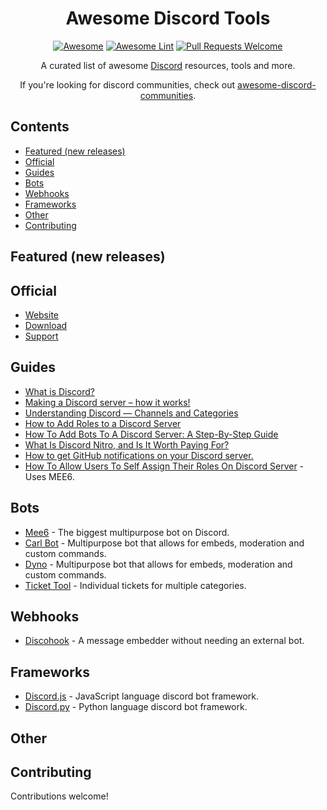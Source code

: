 <div align="center">

<!-- title -->
# Awesome Discord Tools
<!--lint ignore no-dead-urls-->
[![Awesome](https://awesome.re/badge.svg)](https://awesome.re) 
[![Awesome Lint](https://github.com/KieranRobson/awesome-discord-tools/actions/workflows/Awesome%20Lint.yaml/badge.svg?branch=main)](https://github.com/KieranRobson/awesome-discord-tools/actions/workflows/Awesome%20Lint.yaml)
[![Pull Requests Welcome](https://img.shields.io/badge/PRs-welcome-brightgreen.svg?style=flat-square)](https://github.com/KieranRobson/awesome-discord-tools/pulls)

<!-- subtitle -->

  
<!-- description -->
<p>
  A curated list of awesome <a href="http://www.discord.com/">Discord</a> resources, tools and more. 
</p>
 If you're looking for discord communities, check out <a href="https://github.com/mhxion/awesome-discord-communities#readme">awesome-discord-communities</a>.
</div>

<!-- toc -->
## Contents
* [Featured (new releases)](#featured-new-releases)
* [Official](#official)
* [Guides](#guides)
* [Bots](#bots)
* [Webhooks](#webhooks)
* [Frameworks](#frameworks)
* [Other](#other)
* [Contributing](#contributing)
 
<!-- START content -->
## Featured (new releases)

## Official
* [Website](https://discord.com)
* [Download](https://discord.com/download)
* [Support](https://support.discord.com/hc/en-us)

## Guides
* [What is Discord?](https://discord.com/safety/360044149331-what-is-discord)
* [Making a Discord server – how it works!](https://www.ionos.co.uk/digitalguide/server/know-how/how-to-make-a-discord-server/)
* [Understanding Discord — Channels and Categories](https://medium.com/cbblog/understanding-discord-channels-and-categories-431a77f31abe#:~:text=Category%20%E2%80%94%20Used%20to%20organize%20Channels%20into%20sections,at%20the%20same%20time%20via%20the%20Category%20Settings.)
* [How to Add Roles to a Discord Server](https://www.makeuseof.com/how-to-add-roles-to-discord-server/)
* [How To Add Bots To A Discord Server: A Step-By-Step Guide](https://screenrant.com/discord-bots-server-guide-dd/#:~:text=How%20to%20Add%20Bots%20to%20Discord%201%20Step,Give%20The%20Bot%20A%20Role.%20...%20See%20More.)
* [What Is Discord Nitro, and Is It Worth Paying For?](https://www.howtogeek.com/667816/what-is-discord-nitro-and-is-it-worth-paying-for/)
* [How to get GitHub notifications on your Discord server.](https://dev.to/inezabonte/how-to-get-github-notifications-on-your-discord-server-2j9o#:~:text=Head%20over%20to%20your%20repo%20then%20settings%20%3D%3E,choose%20the%20events%20which%20should%20trigger%20the%20webhook.)
* [How To Allow Users To Self Assign Their Roles On Discord Server](https://techwiser.com/how-to-allow-users-to-self-assign-their-roles-on-discord-server/#:~:text=To%20users%20have%20to%20assign%20roles%20on%20their,they%20have%20on%20your%20server%20and%20save%20changes.) - Uses MEE6. 

## Bots
* [Mee6](https://mee6.xyz/) - The biggest multipurpose bot on Discord.
* [Carl Bot](https://Carl.gg) - Multipurpose bot that allows for embeds, moderation and custom commands.
* [Dyno](https://dyno.gg) - Multipurpose bot that allows for embeds, moderation and custom commands.
* [Ticket Tool](https://tickettool.xyz/home-display) - Individual tickets for multiple categories.

## Webhooks
* [Discohook](https://discohook.org/) - A message embedder without needing an external bot.

## Frameworks
* [Discord.js](https://github.com/discordjs) - JavaScript language discord bot framework.
* [Discord.py](https://discordpy.readthedocs.io/en/stable/) - Python language discord bot framework.

## Other

<!-- END CONTENT -->

## Contributing

Contributions welcome!
